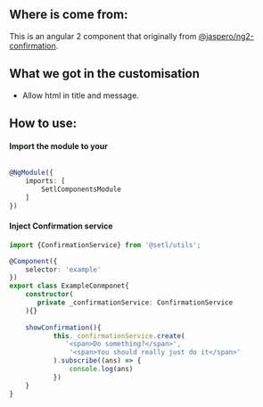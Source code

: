 ## Where is come from:
This is an angular 2 component that originally from 
[@jaspero/ng2-confirmation](https://github.com/Jaspero/ng2-confirmations).

## What we got in the customisation
* Allow html in title and message.

## How to use:
#### Import the module to your
```typescript

@NgModule({
    imports: [
        SetlComponentsModule
    ]
})
```

#### Inject Confirmation service
```typescript
import {ConfirmationService} from '@setl/utils';

@Component({
    selector: 'example'
})
export class ExampleConmponet{
    constructor(
       private _confirmationService: ConfirmationService 
    ){}
    
    showConfirmation(){
           this._confirmationService.create(
              '<span>Do something?</span>',
               '<span>You should really just do it</span>'
           ).subscribe((ans) => {
               console.log(ans)
           })
    }
}
```
